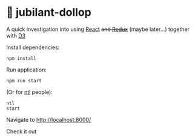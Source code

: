# :poop: jubilant-dollop
A quick investigation into using [React](https://facebook.github.io/react/) ~~and [Redux](http://redux.js.org/)~~  (maybe later...) together with [D3](https://d3js.org/)

Install dependencies:
```
npm install
```
Run application:
```
npm run start
```
(Or for [ntl](https://www.npmjs.com/package/ntl) people):
```
ntl
start
```
Navigate to [http://localhost:8000/](http://localhost:8000/)

Check it out
